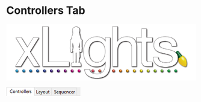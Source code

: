 # Controllers Tab

![](../../.gitbook/assets/xlights-logo.png)

![](<../../.gitbook/assets/image (25).png>)
